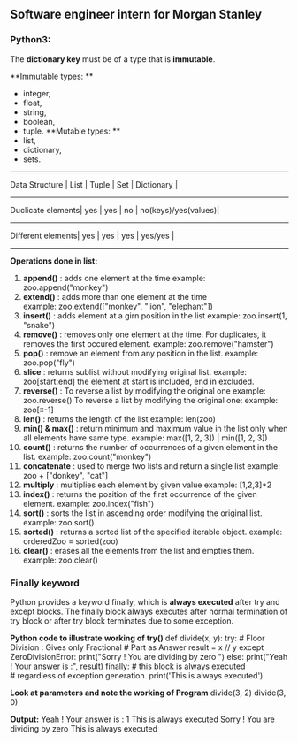 ## Software engineer intern for Morgan Stanley

### Python3:
The **dictionary key** must be of a type that is **immutable**. 

**Immutable types: **
- integer, 
- float, 
- string,
- boolean,
- tuple. 
**Mutable types: **
- list, 
- dictionary, 
- sets.

____________________________________________________________________
Data Structure    |  List  |  Tuple  |  Set  |  Dictionary          |
____________________________________________________________________
Duclicate elements|  yes   |   yes   |  no   |  no(keys)/yes(values)|
____________________________________________________________________
Different elements|  yes   |   yes   |  yes  |  yes/yes             |
____________________________________________________________________

**Operations done in list:**
1. **append()** : adds one element at the time
example: zoo.append("monkey")  
2. **extend()** : adds more than one element at the time  
example: zoo.extend(["monkey", "lion", "elephant"])
3. **insert()** : adds element at a girn position in the list
example: zoo.insert(1, "snake")
4. **remove()** : removes only one element at the time. For duplicates, it removes the first occured element.
example: zoo.remove("hamster")
5. **pop()** : remove an element from any position in the list.
example: zoo.pop("fly")
6. **slice** : returns sublist without modifying original list.
example: zoo[start:end] the element at start is included, end in excluded.
7. **reverse()** : To reverse a list by modifying the original one
example: zoo.reverse()
To reverse a list by modifying the original one:
example: zoo[::-1]
8. **len()** : returns the length of the list
example: len(zoo) 
9. **min() & max()** : return minimum and maximum value in the list only when all elements have same type.
example: max([1, 2, 3]) | min([1, 2, 3])
10. **count()** : returns the number of occurrences of a given element in the list.
example: zoo.count("monkey")
11. **concatenate** : used to merge two lists and return a single list
example: zoo + ["donkey", "cat"]  
12. **multiply** : multiplies each element by given value
example: [1,2,3]*2
13. **index()** : returns the position of the first occurrence of the given element.
example: zoo.index("fish")
14. **sort()** : sorts the list in ascending order modifying the original list.
example: zoo.sort()
15. **sorted()** : returns a sorted list of the specified iterable object.
example: orderedZoo = sorted(zoo)
17. **clear()** :  erases all the elements from the list and empties them.
example: zoo.clear()


### **Finally keyword**

Python provides a keyword finally, which is **always executed** after try and except blocks. The finally block always executes after normal termination of try block or after try block terminates due to some exception.

**Python code to illustrate**
**working of try()**
def divide(x, y):
    try:
        # Floor Division : Gives only Fractional
        # Part as Answer
        result = x // y
    except ZeroDivisionError:
        print("Sorry ! You are dividing by zero ")
    else:
        print("Yeah ! Your answer is :", result)
    finally: 
        # this block is always executed  
        # regardless of exception generation. 
        print('This is always executed')  
 
**Look at parameters and note the working of Program**
divide(3, 2)
divide(3, 0)

**Output:**
Yeah ! Your answer is : 1
This is always executed
Sorry ! You are dividing by zero 
This is always executed
